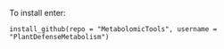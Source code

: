 To install enter:

`install_github(repo = "MetabolomicTools", username = "PlantDefenseMetabolism")`
